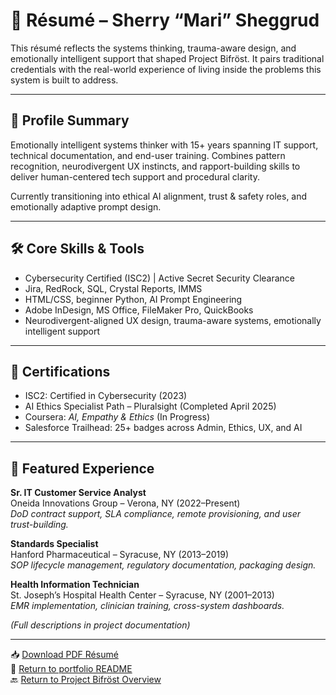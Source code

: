 # 📄 Résumé – Sherry “Mari” Sheggrud

This résumé reflects the systems thinking, trauma-aware design, and emotionally intelligent support that shaped Project Bifröst. It pairs traditional credentials with the real-world experience of living inside the problems this system is built to address.

---

## 🦊 Profile Summary

Emotionally intelligent systems thinker with 15+ years spanning IT support, technical documentation, and end-user training. Combines pattern recognition, neurodivergent UX instincts, and rapport-building skills to deliver human-centered tech support and procedural clarity.

Currently transitioning into ethical AI alignment, trust & safety roles, and emotionally adaptive prompt design.

---

## 🛠️ Core Skills & Tools

- Cybersecurity Certified (ISC2) | Active Secret Security Clearance  
- Jira, RedRock, SQL, Crystal Reports, IMMS  
- HTML/CSS, beginner Python, AI Prompt Engineering  
- Adobe InDesign, MS Office, FileMaker Pro, QuickBooks  
- Neurodivergent-aligned UX design, trauma-aware systems, emotionally intelligent support

---

## 🧾 Certifications

- ISC2: Certified in Cybersecurity (2023)  
- AI Ethics Specialist Path – Pluralsight (Completed April 2025)
- Coursera: *AI, Empathy & Ethics* (In Progress)  
- Salesforce Trailhead: 25+ badges across Admin, Ethics, UX, and AI

---

## 🔧 Featured Experience

**Sr. IT Customer Service Analyst**  
Oneida Innovations Group – Verona, NY (2022–Present)  
_DoD contract support, SLA compliance, remote provisioning, and user trust-building._

**Standards Specialist**  
Hanford Pharmaceutical – Syracuse, NY (2013–2019)  
_SOP lifecycle management, regulatory documentation, packaging design._

**Health Information Technician**  
St. Joseph’s Hospital Health Center – Syracuse, NY (2001–2013)  
_EMR implementation, clinician training, cross-system dashboards._

*(Full descriptions in project documentation)*

---

📥 [Download PDF Résumé](link-to-your-pdf-if-you-want)  
📘 [Return to portfolio README](README.md)  
🔙 [Return to Project Bifröst Overview](../README.md)
